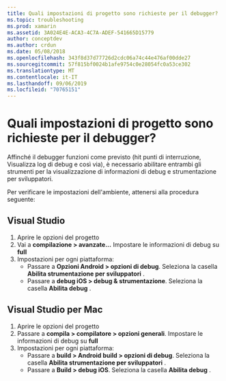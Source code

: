 ```yaml
---
title: Quali impostazioni di progetto sono richieste per il debugger?
ms.topic: troubleshooting
ms.prod: xamarin
ms.assetid: 3A024E4E-ACA3-4C7A-ADEF-541665D15779
author: conceptdev
ms.author: crdun
ms.date: 05/08/2018
ms.openlocfilehash: 343f8d37d77726d2cdc06a74c44e476af00dde27
ms.sourcegitcommit: 57f815bf0024b1afe9754c0e28054fc0a53ce302
ms.translationtype: MT
ms.contentlocale: it-IT
ms.lasthandoff: 09/06/2019
ms.locfileid: "70765151"
---
```

# <a name="what-project-settings-are-required-for-the-debugger"></a>Quali impostazioni di progetto sono richieste per il debugger?

Affinché il debugger funzioni come previsto (hit punti di interruzione, Visualizza log di debug e così via), è necessario abilitare entrambi gli strumenti per la visualizzazione di informazioni di debug e strumentazione per sviluppatori.

Per verificare le impostazioni dell'ambiente, attenersi alla procedura seguente:

## <a name="visual-studio"></a>Visual Studio
1. Aprire le opzioni del progetto
2. Vai a **compilazione > avanzate...** Impostare le informazioni di debug su **full**
3. Impostazioni per ogni piattaforma:
   - Passare a **Opzioni Android > opzioni di debug**. Seleziona la casella **Abilita strumentazione per sviluppatori** .
   - Passare a **debug iOS > debug & strumentazione**. Seleziona la casella **Abilita debug** .

## <a name="visual-studio-for-mac"></a>Visual Studio per Mac
1. Aprire le opzioni del progetto
2. Passare a **compila > compilatore > opzioni generali**. Impostare le informazioni di debug su **full**
3. Impostazioni per ogni piattaforma:
    - Passare a **build > Android build > opzioni di debug**. Seleziona la casella **Abilita strumentazione per sviluppatori** .
    - Passare a **Build > debug iOS**. Seleziona la casella **Abilita debug** .
